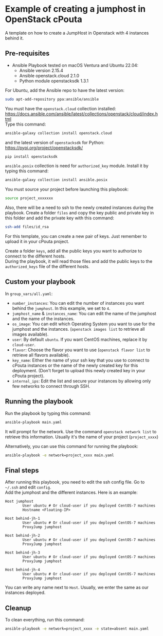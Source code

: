 # Example of creating a jumphost in OpenStack cPouta
A template on how to create a JumpHost in Openstack with 4 instances behind it.


## Pre-requisites
- Ansible Playbook tested on macOS Ventura and Ubuntu 22.04:  
  - Ansible version 2.15.4
  - Ansible openstack.cloud 2.1.0
  - Python module openstacksdk 1.3.1

For Ubuntu, add the Ansible repo to have the latest version:
```sh
sudo apt-add-repository ppa:ansible/ansible
```

You must have the `openstack.cloud` collection installed: https://docs.ansible.com/ansible/latest/collections/openstack/cloud/index.html  
Type this command:
```sh
ansible-galaxy collection install openstack.cloud
```
and the latest version of `openstacksdk` for Python: https://pypi.org/project/openstacksdk/  
```sh
pip install openstacksdk
```

`ansible.posix` collection is need for `authorized_key` module. Install it by typing this command:  
```sh
ansible-galaxy collection install ansible.posix
```

You must source your project before launching this playbook:  
```sh
source project_xxxxxxx
```

Also, there will be a need to ssh to the newly created instances during the playbook. Create a folder `files` and copy the key public and private key in this folder and add the private key with this command:  
```sh
ssh-add files/id_rsa
```
For this template, you can create a new pair of keys. Just remember to upload it in your cPouta project.  

Create a folder `keys`, add all the public keys you want to authorize to connect to the different hosts.    
During the playbook, it will read those files and add the public keys to the `authorized_keys` file of the different hosts.


## Custom your playbook
In `group_vars/all.yaml`:
- `number_instances`: You can edit the number of instances you want behind the `jumphost`. In this example, we set to `4`.  
- `jumphost_name` & `instances_name`: You can edit the name of the jumphost and the name of the instances.
- `os_image`: You can edit which Operating System you want to use for the jumphost and the instances. (`openstack images list` to retrieve all images available).
- `user`: By default `ubuntu`. If you want CentOS machines, replace it by `cloud-user`.
- `flavor`: Choose the flavor you want to use (`openstack flavor list` to retrieve all flavors available).
- `key_name`: Either the name of your ssh key that you use to connect to cPouta instances or the name of the newly created key for this deployment. (Don't forget to upload this newly created key in your cPouta project).
- `internal_ips`: Edit the list and secure your instances by allowing only few networks to connect through SSH.


## Running the playbook
Run the playbook by typing this command:  
```sh
ansible-playbook main.yaml
```
It will prompt for the network. Use the command `openstack network list` to retrieve this information. Usually it's the name of your project (`project_xxxx`)

Alternatively, you can use this command for running the playbook:
```sh
ansible-playbook -e network=project_xxxx main.yaml
```


## Final steps
After running this playbook, you need to edit the ssh config file. Go to `~/.ssh` and edit `config`.  
Add the jumphost and the different instances. Here is an example:  
```
Host jumphost
        User ubuntu # Or cloud-user if you deployed CentOS-7 machines
        Hostname <Floating-IP>

Host behind-jh-1
        User ubuntu # Or cloud-user if you deployed CentOS-7 machines
        ProxyJump jumphost

Host behind-jh-2
        User ubuntu # Or cloud-user if you deployed CentOS-7 machines
        ProxyJump jumphost

Host behind-jh-3
        User ubuntu # Or cloud-user if you deployed CentOS-7 machines
        ProxyJump jumphost

Host behind-jh-4
        User ubuntu # Or cloud-user if you deployed CentOS-7 machines
        ProxyJump jumphost
```

You can write any name next to `Host`. Usually, we enter the same as our instances deployed.


## Cleanup
To clean everything, run this command:  
```sh
ansible-playbook -e network=project_xxxx -e state=absent main.yaml
```